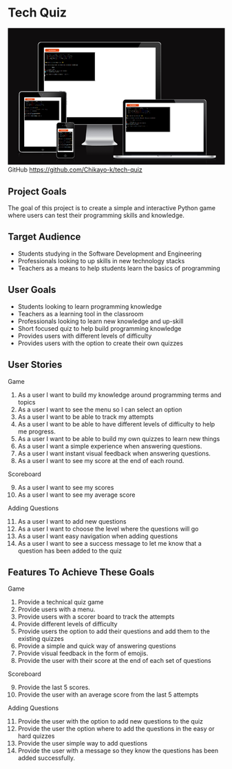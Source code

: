 # Tech Quiz

![alt text](image.png)
GitHub https://github.com/Chikayo-k/tech-quiz

## Project Goals

The goal of this project is to create a simple and interactive Python game where users can test their programming skills and knowledge.

## Target Audience

- Students studying in the Software Development and Engineering
- Professionals looking to up skills in new technology stacks
- Teachers as a means to help students learn the basics of programming

## User Goals

- Students looking to learn programming knowledge
- Teachers as a learning tool in the classroom
- Professionals looking to learn new knowledge and up-skill
- Short focused quiz to help build programming knowledge
- Provides users with different levels of difficulty
- Provides users with the option to create their own quizzes

## User Stories

Game

1. As a user I want to build my knowledge around programming terms and topics
2. As a user I want to see the menu so I can select an option
3. As a user I want to be able to track my attempts
4. As a user I want to be able to have different levels of difficulty to help me progress.
5. As a user I want to be able to build my own quizzes to learn new things
6. As a user I want a simple experience when answering questions.
7. As a user I want instant visual feedback when answering questions.
8. As a user I want to see my score at the end of each round.

Scoreboard

9. As a user I want to see my scores
10. As a user I want to see my average score

Adding Questions

11. As a user I want to add new questions
12. As a user I want to choose the level where the questions will go
13. As a user I want easy navigation when adding questions
14. As a user I want to see a success message to let me know that a question has been added to the quiz

## Features To Achieve These Goals

Game

1. Provide a technical quiz game
2. Provide users with a menu.
3. Provide users with a scorer board to track the attempts
4. Provide different levels of difficulty
5. Provide users the option to add their questions and add them to the existing quizzes
6. Provide a simple and quick way of answering questions
7. Provide visual feedback in the form of emojis.
8. Provide the user with their score at the end of each set of questions

Scoreboard

9. Provide the last 5 scores.
10. Provide the user with an average score from the last 5 attempts

Adding Questions

11. Provide the user with the option to add new questions to the quiz
12. Provide the user the option where to add the questions in the easy or hard quizzes
13. Provide the user simple way to add questions
14. Provide the user with a message so they know the questions has been added successfully.
